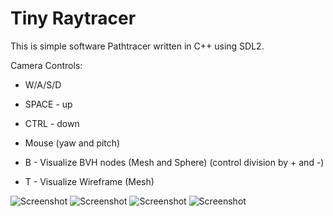 # Tiny Raytracer

This is simple software Pathtracer written in C++ using SDL2.

Camera Controls:

- W/A/S/D
- SPACE - up
- CTRL - down
- Mouse (yaw and pitch)

- B - Visualize BVH nodes (Mesh and Sphere) (control division by + and -)
- T - Visualize Wireframe (Mesh)

![Screenshot](/Screenshots/0.png)
![Screenshot](/Screenshots/1.png)
![Screenshot](/Screenshots/2.png)
![Screenshot](/Screenshots/3.png)
